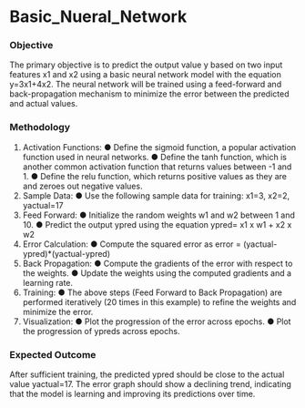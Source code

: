 # Basic_Nueral_Network

### Objective
The primary objective is to predict the output value y based on two input features x1 and x2 using a basic neural network model with the equation y=3x1+4x2. The neural network will be trained using a feed-forward and back-propagation mechanism to minimize the error between the predicted and actual values.

### Methodology
1. Activation Functions:
● Define the sigmoid function, a popular activation function used in neural
networks.
● Define the tanh function, which is another common activation function that
returns values between -1 and 1.
● Define the relu function, which returns positive values as they are and
zeroes out negative values.
2. Sample Data:
● Use the following sample data for training:
x1=3, x2=2, yactual=17
3. Feed Forward:
● Initialize the random weights w1 and w2 between 1 and 10.
● Predict the output ypred using the equation ypred= x1 x w1 + x2 x w2
4. Error Calculation:
● Compute the squared error as error = (yactual-ypred)*(yactual-ypred)
5. Back Propagation:
● Compute the gradients of the error with respect to the weights.
● Update the weights using the computed gradients and a learning rate.
6. Training:
● The above steps (Feed Forward to Back Propagation) are performed
iteratively (20 times in this example) to refine the weights and minimize
the error.
7. Visualization:
● Plot the progression of the error across epochs.
● Plot the progression of ypreds across epochs.

### Expected Outcome
After sufficient training, the predicted ypred should be close to the actual value yactual=17. The error graph should show a declining trend, indicating that the model is learning and improving its predictions over time.
